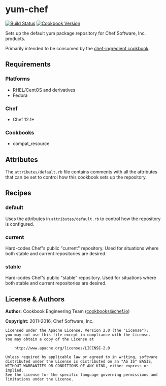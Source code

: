 # yum-chef

[![Build Status](https://travis-ci.org/chef-cookbooks/yum-chef.svg?branch=master)](http://travis-ci.org/chef-cookbooks/yum-chef) [![Cookbook Version](https://img.shields.io/cookbook/v/yum-chef.svg)](https://supermarket.chef.io/cookbooks/yum-chef)

Sets up the default yum package repository for Chef Software, Inc. products.

Primarily intended to be consumed by the [chef-ingredient cookbook](https://supermarket.chef.io/cookbooks/chef-ingredient).

## Requirements

### Platforms

- RHEL/CentOS and derivatives
- Fedora

### Chef

- Chef 12.1+

### Cookbooks

- compat_resource

## Attributes

The `attributes/default.rb` file contains comments with all the attributes that can be set to control how this cookbook sets up the repository.

## Recipes

### default

Uses the attributes in `attributes/default.rb` to control how the repository is configured.

### current

Hard-codes Chef's public "current" repository. Used for situations where both stable and current repositories are desired.

### stable

Hard-codes Chef's public "stable" repository. Used for situations where both stable and current repositories are desired.

## License & Authors

**Author:** Cookbook Engineering Team ([cookbooks@chef.io](mailto:cookbooks@chef.io))

**Copyright:** 2011-2016, Chef Software, Inc.

```
Licensed under the Apache License, Version 2.0 (the "License");
you may not use this file except in compliance with the License.
You may obtain a copy of the License at

    http://www.apache.org/licenses/LICENSE-2.0

Unless required by applicable law or agreed to in writing, software
distributed under the License is distributed on an "AS IS" BASIS,
WITHOUT WARRANTIES OR CONDITIONS OF ANY KIND, either express or implied.
See the License for the specific language governing permissions and
limitations under the License.
```
